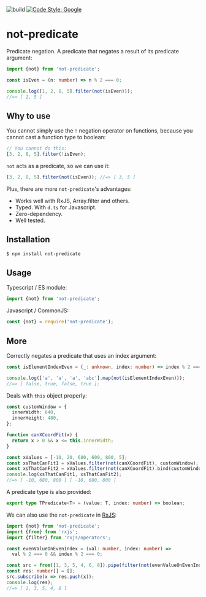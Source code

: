 ![build](https://github.com/tomaskraus/not-predicate/actions/workflows/node.js.yml/badge.svg)
[![Code Style: Google](https://img.shields.io/badge/code%20style-google-blueviolet.svg)](https://github.com/google/gts)

# not-predicate

Predicate negation. A predicate that negates a result of its predicate argument:

```ts
import {not} from 'not-predicate';

const isEven = (n: number) => n % 2 === 0;

console.log([1, 2, 8, 5].filter(not(isEven)));
//=> [ 1, 5 ]
```

## Why to use

You cannot simply use the `!` negation operator on functions, because you cannot cast a function type to boolean:

```ts
// You cannot do this:
[3, 2, 8, 5].filter(!isEven);
```

`not` acts as a predicate, so we can use it:

```ts
[3, 2, 8, 5].filter(not(isEven)); //=> [ 3, 5 ]
```

Plus, there are more `not-predicate`'s advantages:

- Works well with RxJS, Array.filter and others.
- Typed. With `d.ts` for Javascript.
- Zero-dependency.
- Well tested.

## Installation

```bash
$ npm install not-predicate
```

## Usage

Typescript / ES module:

```ts
import {not} from 'not-predicate';
```

Javascript / CommonJS:

```js
const {not} = require('not-predicate');
```

## More

Correctly negates a predicate that uses an index argument:

```ts
const isElementIndexEven = (_: unknown, index: number) => index % 2 === 0;

console.log(['a', 'a', 'a', 'abc'].map(not(isElementIndexEven)));
//=> [ false, true, false, true ];
```

Deals with `this` object properly:

```ts
const customWindow = {
  innerWidth: 640,
  innerHeight: 480,
};

function canXCoordFit(x) {
  return x > 0 && x <= this.innerWidth;
}

const xValues = [-10, 20, 680, 600, 800, 5];
const xsThatCanFit1 = xValues.filter(not(canXCoordFit), customWindow);
const xsThatCanFit2 = xValues.filter(not(canXCoordFit).bind(customWindow));
console.log(xsThatCanFit1, xsThatCanFit2);
//=> [ -10, 680, 800 ] [ -10, 680, 800 ]
```

A predicate type is also provided:

```ts
export type TPredicate<T> = (value: T, index: number) => boolean;
```

We can also use the `not-predicate` in [RxJS](https://rxjs.dev/):

```ts
import {not} from 'not-predicate';
import {from} from 'rxjs';
import {filter} from 'rxjs/operators';

const evenValueOnEvenIndex = (val: number, index: number) =>
  val % 2 === 0 && index % 2 === 0;

const src = from([1, 3, 5, 4, 6, 8]).pipe(filter(not(evenValueOnEvenIndex)));
const res: number[] = [];
src.subscribe(x => res.push(x));
console.log(res);
//=> [ 1, 3, 5, 4, 8 ]
```
